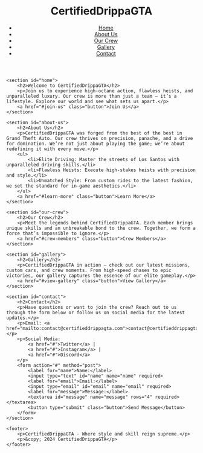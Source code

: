 <!DOCTYPE html>
<html lang="en">
<head>
    <meta charset="UTF-8">
    <meta name="viewport" content="width=device-width, initial-scale=1.0">
    <title>CertifiedDrippaGTA</title>
    <link rel="stylesheet" href="styles.css">
</head>
<body>
    <header>
        <h1>CertifiedDrippaGTA</h1>
        <nav>
            <ul>
                <li><a href="#home">Home</a></li>
                <li><a href="#about-us">About Us</a></li>
                <li><a href="#our-crew">Our Crew</a></li>
                <li><a href="#gallery">Gallery</a></li>
                <li><a href="#contact">Contact</a></li>
            </ul>
        </nav>
    </header>
    
    <section id="home">
        <h2>Welcome to CertifiedDrippaGTA</h2>
        <p>Join us to experience high-octane action, flawless heists, and unparalleled luxury. Our crew is more than just a team – it’s a lifestyle. Explore our world and see what sets us apart.</p>
        <a href="#join-us" class="button">Join Us</a>
    </section>

    <section id="about-us">
        <h2>About Us</h2>
        <p>CertifiedDrippaGTA was forged from the best of the best in Grand Theft Auto. Our crew thrives on precision, panache, and a drive for domination. We’re not just about playing the game; we’re about redefining it with every move.</p>
        <ul>
            <li>Elite Driving: Master the streets of Los Santos with unparalleled driving skills.</li>
            <li>Flawless Heists: Execute high-stakes heists with precision and style.</li>
            <li>Unmatched Style: From custom rides to the latest fashion, we set the standard for in-game aesthetics.</li>
        </ul>
        <a href="#learn-more" class="button">Learn More</a>
    </section>

    <section id="our-crew">
        <h2>Our Crew</h2>
        <p>Meet the legends behind CertifiedDrippaGTA. Each member brings unique skills and an unbreakable bond to the crew. Together, we form a force that’s impossible to ignore.</p>
        <a href="#crew-members" class="button">Crew Members</a>
    </section>

    <section id="gallery">
        <h2>Gallery</h2>
        <p>CertifiedDrippaGTA in action – check out our latest missions, custom cars, and crew moments. From high-speed chases to epic victories, our gallery captures the essence of our elite gameplay.</p>
        <a href="#view-gallery" class="button">View Gallery</a>
    </section>

    <section id="contact">
        <h2>Contact</h2>
        <p>Have questions or want to join the crew? Reach out to us through the form below or follow us on social media for the latest updates.</p>
        <p>Email: <a href="mailto:contact@certifieddrippagta.com">contact@certifieddrippagta.com</a></p>
        <p>Social Media: 
            <a href="#">Twitter</a> | 
            <a href="#">Instagram</a> | 
            <a href="#">Discord</a>
        </p>
        <form action="#" method="post">
            <label for="name">Name:</label>
            <input type="text" id="name" name="name" required>
            <label for="email">Email:</label>
            <input type="email" id="email" name="email" required>
            <label for="message">Message:</label>
            <textarea id="message" name="message" rows="4" required></textarea>
            <button type="submit" class="button">Send Message</button>
        </form>
    </section>

    <footer>
        <p>CertifiedDrippaGTA - Where style and skill reign supreme.</p>
        <p>&copy; 2024 CertifiedDrippaGTA</p>
    </footer>
</body>
</html>
